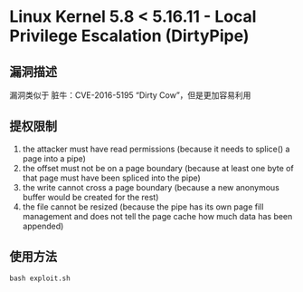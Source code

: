 # Linux Kernel 5.8 < 5.16.11 - Local Privilege Escalation (DirtyPipe)

## 漏洞描述
漏洞类似于 脏牛：CVE-2016-5195 “Dirty Cow”，但是更加容易利用

## 提权限制
1. the attacker must have read permissions (because it needs to splice() a page into a pipe)
2. the offset must not be on a page boundary (because at least one byte of that page must have been spliced into the pipe)
3. the write cannot cross a page boundary (because a new anonymous buffer would be created for the rest)
4. the file cannot be resized (because the pipe has its own page fill management and does not tell the page cache how much data has been appended)

## 使用方法
```shell
bash exploit.sh

```